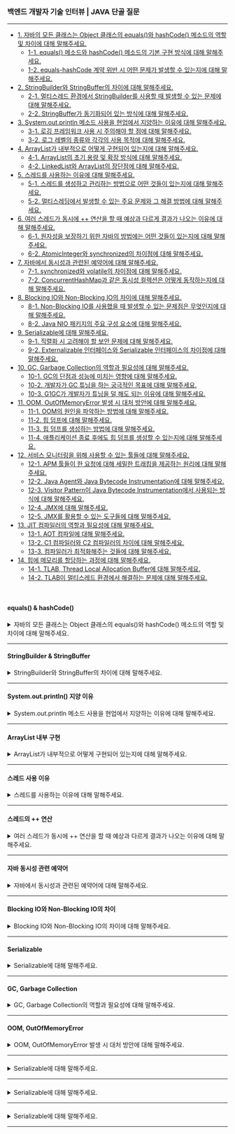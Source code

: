 ### 백엔드 개발자 기술 인터뷰 | JAVA 단골 질문

---

- [1. 자바의 모든 클래스는 Object 클래스의 equals()와 hashCode() 메소드의 역할 및 차이에 대해 말해주세요.](#equals--hashcode)
  - [1-1. equals() 메소드와 hashCode() 메소드의 기본 구현 방식에 대해 말해주세요.]()
  - [1-2. equals-hashCode 계약 위반 시 어떤 문제가 발생할 수 있는지에 대해 말해주세요.]()
- [2. StringBuilder와 StringBuffer의 차이에 대해 말해주세요.](#stringbuilder--stringbuffer)
  - [2-1. 멀티스레드 환경에서 StringBuilder를 사용할 때 발생할 수 있는 문제에 대해 말해주세요.]()
  - [2-2. StringBuffer가 동기화되어 있는 방식에 대해 말해주세요.]()
- [3. System.out.println 메소드 사용을 현업에서 지양하는 이유에 대해 말해주세요.](#systemoutprintln-지양-이유)
  - [3-1. 로깅 프레임워크 사용 시 주의해야 할 점에 대해 말해주세요.]()
  - [3-2. 로그 레벨의 종류와 각각의 사용 목적에 대해 말해주세요.]()
- [4. ArrayList가 내부적으로 어떻게 구현되어 있는지에 대해 말해주세요.](#arraylist-내부-구현)
  - [4-1. ArrayList의 초기 용량 및 확장 방식에 대해 말해주세요.]()
  - [4-2. LinkedList와 ArrayList의 장단점에 대해 말해주세요.]()
- [5. 스레드를 사용하는 이유에 대해 말해주세요.](#스레드-사용-이유)
  - [5-1. 스레드를 생성하고 관리하는 방법으로 어떤 것들이 있는지에 대해 말해주세요.]()
  - [5-2. 멀티스레딩에서 발생할 수 있는 주요 문제와 그 해결 방법에 대해 말해주세요.]()
- [6. 여러 스레드가 동시에 ++ 연산을 할 때 예상과 다르게 결과가 나오는 이유에 대해 말해주세요.](#스레드의--연산)
  - [6-1. 원자성을 보장하기 위한 자바의 방법에는 어떤 것들이 있는지에 대해 말해주세요.]()
  - [6-2. AtomicInteger와 synchronized의 차이점에 대해 말해주세요.]()
- [7. 자바에서 동시성과 관련된 예약어에 대해 말해주세요.](#자바-동시성-관련-예약어)
  - [7-1. synchronized와 volatile의 차이점에 대해 말해주세요.]()
  - [7-2. ConcurrentHashMap과 같은 동시성 컬렉션은 어떻게 동작하는지에 대해 말해주세요.]()
- [8. Blocking IO와 Non-Blocking IO의 차이에 대해 말해주세요.]()
  - [8-1. Non-Blocking IO를 사용했을 때 발생할 수 있는 문제점은 무엇인지에 대해 말해주세요.]()
  - [8-2. Java NIO 패키지의 주요 구성 요소에 대해 말해주세요.]()
- [9. Serializable에 대해 말해주세요.]()
  - [9-1. 직렬화 시 고려해야 할 보안 문제에 대해 말해주세요.]()
  - [9-2. Externalizable 인터페이스와 Serializable 인터페이스의 차이점에 대해 말해주세요.]()
- [10. GC, Garbage Collection의 역할과 필요성에 대해 말해주세요.](#gc-garbage-collection)
  - [10-1. GC의 단점과 성능에 미치는 영향에 대해 말해주세요.]()
  - [10-2. 개발자가 GC 튜닝을 하는 궁극적인 목표에 대해 말해주세요.]()
  - [10-3. G1GC가 개발자가 튜닝을 덜 해도 되는 이유에 대해 말해주세요.]()
- [11. OOM, OutOfMemoryError 발생 시 대처 방안에 대해 말해주세요.](#oom-outofmemoryerror)
  - [11-1. OOM의 원인을 파악하는 방법에 대해 말해주세요.]()
  - [11-2. 힙 덤프에 대해 말해주세요.]()
  - [11-3. 힙 덤프를 생성하는 방법에 대해 말해주세요.]()
  - [11-4. 애플리케이션 종료 후에도 힙 덤프를 생성할 수 있는지에 대해 말해주세요.]()
- [12. 서비스 모니터링을 위해 사용할 수 있는 툴들에 대해 말해주세요.]()
  - [12-1. APM 툴들이 한 요청에 대해 세밀한 트래킹을 제공하는 원리에 대해 말해주세요.]()
  - [12-2. Java Agent와 Java Bytecode Instrumentation에 대해 말해주세요.]()
  - [12-3. Visitor Pattern이 Java Bytecode Instrumentation에서 사용되는 방식에 대해 말해주세요.]()
  - [12-4. JMX에 대해 말해주세요.]()
  - [12-5. JMX를 활용할 수 있는 도구들에 대해 말해주세요.]()
- [13. JIT 컴파일러의 역할과 필요성에 대해 말해주세요.]()
  - [13-1. AOT 컴파일에 대해 말해주세요.]()
  - [13-2. C1 컴파일러와 C2 컴파일러의 차이에 대해 말해주세요.]()
  - [13-3. 컴파일러가 최적화해주는 것들에 대해 말해주세요.]()
- [14. 힙에 메모리를 할당하는 과정에 대해 말해주세요.]()
  - [14-1. TLAB, Thread Local Allocation Buffer에 대해 말해주세요.]()
  - [14-2. TLAB이 멀티스레드 환경에서 해결하는 문제에 대해 말해주세요.]()

<br>

#### equals() & hashCode()

<details>
<summary>자바의 모든 클래스는 Object 클래스의 equals()와 hashCode() 메소드의 역할 및 차이에 대해 말해주세요.</summary>

- 자바에서 모든 클래스는 Object 클래스의 기본 메서드인 equals()와 hashCode()를 상속받는다.
  - **equals()**는 두 객체의 논리적 동등성을 비교하는 메서드로, 기본 구현은 동일한 인스턴스(참조 동일성)를 검사한다.
  - **hashCode()**는 객체의 해시 값을 반환하여, 주로 해시 기반 컬렉션에서 객체를 식별하는 데 사용된다.

> 두 메서드는 equals-hashCode 계약에 따라, 두 객체가 equals()로 같으면 반드시 같은 hashCode() 값을 가져야 한다.

<details>
<summary>⁉️ equals() 메소드와 hashCode() 메소드의 기본 구현 방식에 대해 말해주세요.</summary>

- 기본적으로 Object 클래스의 equals()는 동일한 참조인지 확인하며, hashCode()는 객체의 메모리 주소를 기반으로 해시 값을 생성한다.
- 따라서 재정의하지 않으면 객체의 논리적 동등성은 올바르게 판단되지 않을 수 있다.

</details>

<br>

<details>
<summary>⁉️ equals-hashCode 계약 위반 시 어떤 문제가 발생할 수 있는지에 대해 말해주세요.</summary>

- 계약을 위반하면 HashMap, HashSet 등 해시 기반 컬렉션에서 객체를 올바르게 저장하거나 검색하지 못해 데이터 중복, 누락 또는 잘못된 조회 결과가 발생할 수 있다.

</details>

</details>

---

#### StringBuilder & StringBuffer

<details>
<summary>StringBuilder와 StringBuffer의 차이에 대해 말해주세요.</summary>

- StringBuilder와 StringBuffer 모두 문자열을 변경할 수 있는(mutable) 클래스로, 내부적으로 가변 배열을 사용한다.


- **StringBuffer**는 모든 메서드가 동기화되어 있어 스레드 안전(thread-safe)하지만, 
- **StringBuilder**는 동기화되지 않아 단일 스레드 환경에서 더 빠른 성능을 보인다.

<details>
<summary>⁉️ 멀티스레드 환경에서 StringBuilder를 사용할 때 발생할 수 있는 문제에 대해 말해주세요.</summary>

- StringBuilder는 동기화가 되어 있지 않으므로 여러 스레드가 동시에 접근하면 데이터 손상이나 일관성 문제가 발생할 수 있다.

</details>

<br>

<details>
<summary>⁉️ StringBuffer가 동기화되어 있는 방식에 대해 말해주세요.</summary>

- StringBuffer의 메서드들은 synchronized 키워드로 보호되어 있어, 한 번에 하나의 스레드만 접근할 수 있다.
- 이로 인해 멀티스레드 환경에서도 안전하게 문자열을 조작할 수 있다.

</details>

</details>

---

#### System.out.println() 지양 이유

<details>
<summary>System.out.println 메소드 사용을 현업에서 지양하는 이유에 대해 말해주세요.</summary>

- System.out.println은 디버깅이나 간단한 출력에 유용하지만, 운영 환경에서는 성능 저하, 출력 제어 부족, 로그 레벨 관리 미흡 등의 이유로 지양한다.
- 대신 Log4j, SLF4J 같은 로깅 프레임워크를 사용하면 로그 레벨 설정, 포맷 지정, 외부 저장 등 다양한 기능을 제공받을 수 있다.

<details>
<summary>⁉️ 로깅 프레임워크 사용 시 주의해야 할 점에 대해 말해주세요.</summary>

- 로그 설정 파일 관리, 로그 레벨 설정, 성능에 미치는 영향, 그리고 보안 및 민감 정보 노출 방지 등을 주의해야 한다.

</details>

<br>

<details>
<summary>⁉️ 로그 레벨의 종류와 각각의 사용 목적에 대해 말해주세요.</summary>

- 대표적인 로그 레벨에는 DEBUG(개발 및 디버깅용), INFO(일반 정보), WARN(경고), ERROR(오류), FATAL(치명적 오류)가 있으며,
- 로그 레벨에 따라 출력 여부와 상세 정보의 양을 조절한다.

</details>

</details>

---

#### ArrayList 내부 구현

<details>
<summary>ArrayList가 내부적으로 어떻게 구현되어 있는지에 대해 말해주세요.</summary>

- ArrayList는 내부적으로 가변 크기의 배열(Object[])을 사용하여 요소들을 저장한다.
- 요소 추가 시, 배열의 크기가 부족하면 새로운 배열을 할당하고 기존 요소들을 복사한다.
- 이러한 구조는 임의 접근(random access)이 빠르지만, 중간에 요소를 추가하거나 삭제할 때는 배열 이동으로 인해 성능이 떨어질 수 있다.

<details>
<summary>⁉️ ArrayList의 초기 용량 및 확장 방식에 대해 말해주세요.</summary>

- ArrayList는 기본 초기 용량을 가지고 있으며, 필요 시 용량을 약 1.5배씩 확장한다.
- 이는 배열 복사 비용을 줄이기 위한 전략이다.

</details>

<br>

<details>
<summary>⁉️ LinkedList와 ArrayList의 장단점에 대해 말해주세요.</summary>

- ArrayList는 임의 접근이 빠르지만, 중간 삽입 및 삭제가 느리고, 
- LinkedList는 삽입 및 삭제가 빠르지만 임의 접근이 느리다.

</details>

</details>

---

#### 스레드 사용 이유

<details>
<summary>스레드를 사용하는 이유에 대해 말해주세요.</summary>

- 스레드는 한 프로세스 내에서 여러 작업을 동시에 수행할 수 있도록 하여 CPU의 멀티코어 활용, I/O 대기 시간 동안 다른 작업 수행, 응답성 향상 등의 이점을 제공한다.
- 이를 통해 프로그램의 효율성과 사용자 경험을 개선할 수 있다.

<details>
<summary>⁉️ 스레드를 생성하고 관리하는 방법으로 어떤 것들이 있는지에 대해 말해주세요.</summary>

- Thread 클래스를 상속하거나 Runnable 인터페이스를 구현하는 방법이 있으며, Executor Framework를 활용하여 스레드 풀로 관리할 수 있다.

</details>

<br>

<details>
<summary>⁉️ 멀티스레딩에서 발생할 수 있는 주요 문제와 그 해결 방법에 대해 말해주세요.</summary>

- 레이스 컨디션, 데드락, 스레드 간의 자원 경쟁 등이 있으며, 
- 동기화(synchronized), volatile, Lock과 같은 메커니즘으로 해결할 수 있다.

</details>

</details>

---

#### 스레드의 ++ 연산

<details>
<summary>여러 스레드가 동시에 ++ 연산을 할 때 예상과 다르게 결과가 나오는 이유에 대해 말해주세요.</summary>

- ++ 연산은 읽기-수정-쓰기 세 단계로 이루어지며, 원자적 연산이 아니다.
- 여러 스레드가 동시에 ++ 연산을 수행하면, 각 스레드가 값을 읽은 후 수정하고 쓰는 과정에서 중복되거나 덮어쓰게 되어, 최종 결과가 예상 값보다 작게 나올 수 있다.

<details>
<summary>⁉️ 원자성을 보장하기 위한 자바의 방법에는 어떤 것들이 있는지에 대해 말해주세요.</summary>

- synchronized, volatile, 그리고 AtomicInteger와 같은 java.util.concurrent.atomic 패키지의 클래스를 사용할 수 있다.

</details>

<br>

<details>
<summary>⁉️AtomicInteger와 synchronized의 차이점에 대해 말해주세요. </summary>

- AtomicInteger는 Lock 없이도 원자적 연산을 지원해 성능이 우수하지만, 
- 복잡한 동기화가 필요한 경우에는 synchronized가 유연한 제어를 제공한다.

</details>

</details>

---

#### 자바 동시성 관련 예약어

<details>
<summary>자바에서 동시성과 관련된 예약어에 대해 말해주세요.</summary>

- 자바에서는 synchronized와 volatile 두 가지 주요 동시성 예약어를 제공한다.


- synchronized는 특정 블록이나 메서드에 대해 한 번에 하나의 스레드만 접근할 수 있도록 잠금(Lock) 기능을 제공한다.
- volatile은 변수의 값을 메인 메모리에서 읽고 쓸 수 있도록 하여, 여러 스레드 간의 가시성을 보장한다.

<details>
<summary>⁉️ synchronized와 volatile의 차이점에 대해 말해주세요.</summary>

- synchronized는 임계 영역을 보호하여 동시에 하나의 스레드만 접근하게 하지만, 
- volatile은 변수의 최신 값을 보장해주며, 동기화처럼 상호 배제를 제공하지 않는다.

</details>

<br>

<details>
<summary>⁉️ ConcurrentHashMap과 같은 동시성 컬렉션은 어떻게 동작하는지에 대해 말해주세요.</summary>

- ConcurrentHashMap은 내부적으로 세그먼트(segment) 락이나 CAS(compare-and-swap) 연산을 사용하여 동시 접근을 제어하며, 
- 높은 동시성 수준을 유지하면서도 성능을 최적화한다.

</details>

</details>

---

#### Blocking IO와 Non-Blocking IO의 차이

<details>
<summary>Blocking IO와 Non-Blocking IO의 차이에 대해 말해주세요.</summary>

- Blocking IO는 I/O 작업이 완료될 때까지 호출한 스레드를 블록(대기)시키는 방식이다.
- 반면, Non-Blocking IO는 I/O 작업이 완료되지 않아도 호출이 즉시 반환되어, 스레드가 다른 작업을 계속 수행할 수 있도록 한다.
  - Non-Blocking IO는 주로 셀렉터(selector)와 이벤트 기반 모델을 통해 여러 채널을 동시에 관리한다.

<details>
<summary>⁉️ Non-Blocking IO를 사용했을 때 발생할 수 있는 문제점은 무엇인지에 대해 말해주세요.</summary>

- 복잡한 이벤트 기반 로직과 상태 관리가 필요하며, CPU 사용률이 높아질 수 있고, 에러 핸들링이 까다로울 수 있다.

</details>

<br>

<details>
<summary>⁉️ Java NIO 패키지의 주요 구성 요소에 대해 말해주세요.</summary>

- Java NIO에는 Buffer, Channel, Selector, 그리고 관련된 Charset 등이 있으며, 이를 통해 효율적인 Non-Blocking IO 작업을 수행할 수 있다.

</details>

</details>

---

#### Serializable

<details>
<summary>Serializable에 대해 말해주세요.</summary>

- 자바에서 객체의 상태를 바이트 스트림으로 변환하여 저장하거나 네트워크로 전송할 수 있게 해주는 마커 인터페이스이다.
- 이를 구현한 클래스는 직렬화(Serialization)와 역직렬화(Deserialization)가 가능해지며, 객체의 상태를 보존하고 재구성할 수 있다.

<details>
<summary>⁉️ 직렬화 시 고려해야 할 보안 문제에 대해 말해주세요.</summary>

- 직렬화된 데이터는 조작될 수 있기 때문에, 역직렬화 시 신뢰할 수 있는 데이터로 인한 보안 취약점(역직렬화 공격)에 주의해야 한다.
- 이를 위해 직렬화 UID 관리나 검증 로직이 필요하다.

</details>

<br>

<details>
<summary>⁉️ Externalizable 인터페이스와 Serializable 인터페이스의 차이점에 대해 말해주세요.</summary>

- Serializable은 자바 기본 직렬화 메커니즘을 사용하지만, 
- Externalizable은 개발자가 writeExternal()과 readExternal() 메서드를 구현해 직렬화 과정을 완전히 제어할 수 있도록 한다.

</details>

</details>

---


#### GC, Garbage Collection

<details>
<summary>GC, Garbage Collection의 역할과 필요성에 대해 말해주세요.</summary>

- GC, Garbage Collection은 더 이상 참조되지 않는 객체를 자동으로 메모리에서 해제하여, 개발자가 메모리 관리를 직접 수행하지 않아도 되도록 한다.
- 이를 통해 메모리 누수를 방지하고, 안정적인 애플리케이션 운영이 가능해진다.

<details>
<summary>⁉️ GC의 단점과 성능에 미치는 영향에 대해 말해주세요.</summary>

- GC는 메모리 해제를 위해 "Stop the World" 이벤트를 발생시켜 애플리케이션 실행을 잠시 중단할 수 있으며, 
- 잘못 튜닝된 경우 또는 힙 크기가 너무 크면 성능 저하 및 응답 지연이 발생할 수 있다.

</details>

<br>

<details>
<summary>⁉️ 개발자가 GC 튜닝을 하는 궁극적인 목표에 대해 말해주세요.</summary>

- GC 튜닝의 궁극적인 목표는 애플리케이션의 응답성을 유지하면서, GC로 인한 중단 시간을 최소화하고 전체 성능 저하를 방지하는 것이다.
- 즉, 효율적인 메모리 관리를 통해 시스템 안정성과 사용자 경험을 높이는 데 있다.

</details>

<br>

<details>
<summary>⁉️ G1GC가 개발자가 튜닝을 덜 해도 되는 이유에 대해 말해주세요.</summary>

- G1GC는 힙 전체를 여러 영역으로 나누어 병렬로 작업하며, 예측 가능한 "Stop the World" 시간을 제공하도록 설계되었다.
- 이로 인해 이전의 GC 방식보다 튜닝 부담이 적고, 개발자가 세밀한 조정을 하지 않아도 대부분의 환경에성 안정적으로 동작한다.

</details>

</details>

---

#### OOM, OutOfMemoryError

<details>
<summary>OOM, OutOfMemoryError 발생 시 대처 방안에 대해 말해주세요.</summary>

- OOM, OutOfMemoryError이 발생하면, 우선 애플리케이션의 메모리 사용 패턴과 누수 가능성을 확인해야 한다.
- 문제의 원인을 파악한 후, 코드 최적화나 힙 크기 조정, 또는 메모리 누수를 방지하는 수정 작업을 진행한다.

<details>
<summary>⁉️ </summary>



</details>

<br>

<details>
<summary>⁉️ </summary>



</details>

</details>

---

#### 

<details>
<summary>Serializable에 대해 말해주세요.</summary>

-

<details>
<summary>⁉️ </summary>



</details>

<br>

<details>
<summary>⁉️ </summary>



</details>

</details>

---

#### 

<details>
<summary>Serializable에 대해 말해주세요.</summary>

-

<details>
<summary>⁉️ </summary>



</details>

<br>

<details>
<summary>⁉️ </summary>



</details>

</details>

---

#### 

<details>
<summary>Serializable에 대해 말해주세요.</summary>

-

<details>
<summary>⁉️ </summary>



</details>

<br>

<details>
<summary>⁉️ </summary>



</details>

</details>

---
